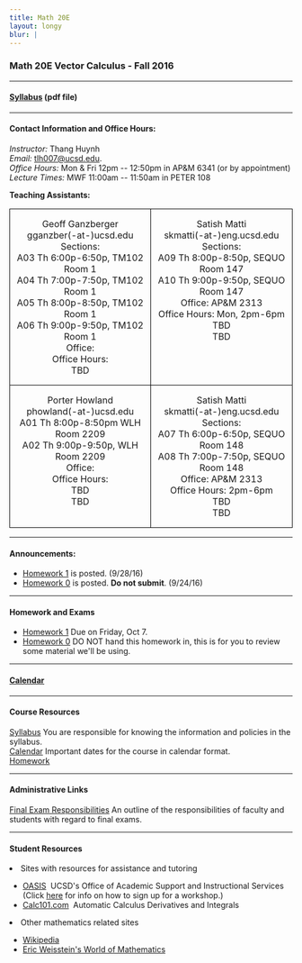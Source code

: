 ```yaml
---
title: Math 20E
layout: longy
blur: |
---
```

### Math 20E Vector Calculus - Fall 2016  

---

#### [Syllabus][math20eSyl] (pdf file)

[math20eSyl]:http://thanghuynh.org/teaching/math20e_syllabus.pdf

---  

#### Contact Information and Office Hours:  

*Instructor:* Thang Huynh  
*Email:* [tlh007@ucsd.edu][email].    
*Office Hours:* Mon & Fri 12pm -- 12:50pm in AP&M 6341 (or by appointment)  
*Lecture Times:* MWF 11:00am -- 11:50am in PETER 108

[email]: mailto:tlh007@ucsd.edu

**Teaching Assistants:**   

<center>
<table width="800" border="1" cellspacing="0" cellpadding="0" style="border-collapse:collapse;
 border:none;mso-border-alt:solid windowtext .5pt;mso-padding-alt:0in 5.4pt 0in 5.4pt">
 <tbody>
 <tr>
  <td width="400" valign="top" style="width:2.5in;border:solid windowtext .5pt;
  padding:0in 5.4pt 0in 5.4pt">
  <p class="MsoNormal" align="center" style="text-align:center"> Geoff Ganzberger <br>gganzber(-at-)ucsd.edu<br> Sections:  <br>A03	Th	6:00p-6:50p,	TM102	Room 1  
   <br>A04	Th	7:00p-7:50p,	TM102	Room 1  
   <br> A05	Th	8:00p-8:50p,	TM102	Room 1  
   <br> A06	Th	9:00p-9:50p,	TM102	Room 1	 <br>Office:  <br>Office Hours:<br> TBD </p>
  </td>
    <td width="400" valign="top" style="width:2.5in;border:solid windowtext .5pt;
  padding:0in 5.4pt 0in 5.4pt">
  <p class="MsoNormal" align="center" style="text-align:center"> Satish Matti <br> skmatti(-at-)eng.ucsd.edu <br> Sections:<br>A09 Th	8:00p-8:50p, SEQUO	Room 147  <br>A10	Th	9:00p-9:50p, SEQUO	Room 147  <br>Office: AP&M 2313<br>Office Hours: Mon, 2pm-6pm <br>  TBD <br> TBD</p>
  </td>

 </tr>

<tr>
  <td width="50%" valign="top" style="width:2.5in;border:solid windowtext .5pt;
  padding:0in 5.4pt 0in 5.4pt">
  <p class="MsoNormal" align="center" style="text-align:center">Porter Howland<br>phowland(-at-)ucsd.edu<br>A01	Th	8:00p-8:50pm	WLH	Room 2209  
   <br> A02	Th	9:00p-9:50p,	WLH	Room 2209    
  <br>Office: <br>Office Hours: <br>  TBD <br> TBD</p>
  </td>
  <td width="50%" valign="top" style="width:2.5in;border:solid windowtext .5pt;
  padding:0in 5.4pt 0in 5.4pt">
  <p class="MsoNormal" align="center" style="text-align:center">Satish Matti <br> skmatti(-at-)eng.ucsd.edu <br> Sections: <br> A07	Th	6:00p-6:50p,	SEQUO	Room 148 <br> A08	Th	7:00p-7:50p,	SEQUO	Room 148  
  <br>Office: AP&M 2313 <br>Office Hours: 2pm-6pm<br>  TBD <br> TBD</p>
  </td>
</tr>

</tbody>
</table>

</center>



--- 

#### Announcements:

  * [Homework 1][hw1] is posted. (9/28/16)
  * [Homework 0][hw0] is posted. **Do not submit**. (9/24/16)

---

#### Homework and Exams  

  * [Homework 1][hw1] Due on Friday, Oct 7.
  * [Homework 0][hw0] DO NOT hand this homework in, this is for you to review some material we'll be using.  

[hw1]:http://thanghuynh.org/teaching/math20e_f16_hw.html#hmwk1  
[hw0]:http://thanghuynh.org/teaching/math20e_f16_hw.html#hmwk0  

---

#### [Calendar][math20eCal]

[math20eCal]:http://thanghuynh.org/teaching/math20e_f16_cal.html

---  

#### Course Resources  

[Syllabus][math20eSyl] You are responsible for knowing the information and policies in the syllabus.  
[Calendar][math20eCal] Important dates for the course in calendar format.  
[Homework][math20eHW]  

[math20eCal]:http://thanghuynh.org/teaching/math20e_f16_cal.html
[math20eSyl]:http://thanghuynh.org/teaching/math20e_syllabus.pdf
[math20eHW]:http://thanghuynh.org/teaching/math20e_f16_hw.html

---  

#### Administrative Links  
[Final Exam Responsibilities](http://blink.ucsd.edu/Blink/External/Topics/How_To/0,1260,17998,00.html) An outline of the responsibilities of faculty and students
with regard to final exams.


---

#### Student Resources

<li>Sites with resources for assistance and tutoring
<ul><p></p><li><a href="http://oasis.ucsd.edu/">OASIS</a> &nbsp;UCSD's Office of Academic Support and
Instructional Services (Click <a href="https://students.ucsd.edu/academics/_organizations/oasis/math-science/workshops.html">here</a> for info on how to sign up for a workshop.)</li> 
<li><a href="http://www.calc101.com/">Calc101.com</a> &nbsp;Automatic Calculus Derivatives and
Integrals</li>
<p></p>
</ul></li>

<li>Other mathematics related sites 
<p></p><ul>
<li><a href="http://en.wikipedia.org/wiki/Portal:Mathematics">Wikipedia</a></li>
<li><a href="http://mathworld.wolfram.com/">Eric Weisstein's World of Mathematics</a></li>
</ul></li>









